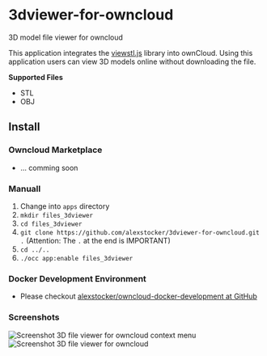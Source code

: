 # 3dviewer-for-owncloud

3D model file viewer for owncloud

This application integrates the [viewstl.js](https://github.com/omrips/viewstl) library into ownCloud. Using this application users can view 3D models online without downloading the file.

**Supported Files**

* STL
* OBJ

## Install

### Owncloud Marketplace

* ... comming soon

### Manuall

1. Change into `apps` directory
2. `mkdir files_3dviewer`
3. `cd files_3dviewer`
3. `git clone https://github.com/alexstocker/3dviewer-for-owncloud.git .` (Attention: The `.` at the end is IMPORTANT)
4. `cd ../..`
5. `./occ app:enable files_3dviewer`

### Docker Development Environment

* Please checkout [alexstocker/owncloud-docker-development at GitHub](https://github.com/alexstocker/owncloud-docker-development)

### Screenshots

![Screenshot 3D file viewer for owncloud context menu](https://www.html5live.at/wp-content/uploads/2024/01/3d-file-viewer-for-owncloud-context-menu.png)
![Screenshot 3D file viewer for owncloud ](https://www.html5live.at/wp-content/uploads/2024/01/3d-file-viewer-for-owncloud.png)


